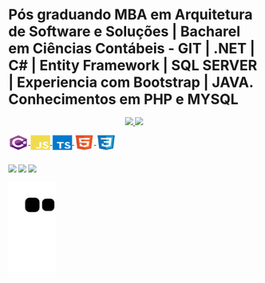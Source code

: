 
<h1>
Pós graduando MBA em Arquitetura de Software e Soluções |
Bacharel em Ciências Contábeis - GIT | .NET | C# | Entity Framework | SQL SERVER | Experiencia com Bootstrap | JAVA. Conhecimentos em PHP e MYSQL</h1>

<div align="center">
  <a href="https://github.com/diogodurvalkoerichpereira">
  <img height="180em" src="https://github-readme-stats.vercel.app/api?username=diogodurvalkoerichpereira&show_icons=blue&theme=blue&include_all_commits=true&count_private=true"/>
  <img height="180em" src="https://github-readme-stats.vercel.app/api/top-langs/?username=diogodurvalkoerichpereira&layout=compact&langs_count=7&theme=blue"/>
</div>
<div style="display: inline_block"><br>
  <img align="center" alt="Rafa-Csharp" height="30" width="40" src="https://raw.githubusercontent.com/devicons/devicon/master/icons/csharp/csharp-original.svg">
  <img align="center" alt="Rafa-Js" height="30" width="40" src="https://raw.githubusercontent.com/devicons/devicon/master/icons/javascript/javascript-plain.svg">
  <img align="center" alt="Rafa-Ts" height="30" width="40" src="https://raw.githubusercontent.com/devicons/devicon/master/icons/typescript/typescript-plain.svg">
  <img align="center" alt="Rafa-HTML" height="30" width="40" src="https://raw.githubusercontent.com/devicons/devicon/master/icons/html5/html5-original.svg">
  <img align="center" alt="Rafa-CSS" height="30" width="40" src="https://raw.githubusercontent.com/devicons/devicon/master/icons/css3/css3-original.svg">


 </div>
  
  ##
 
<div> 
 <a href="https://instagram.com/diogokoerich" target="_blank"><img src="https://img.shields.io/badge/-Instagram-%23E4405F?style=for-the-badge&logo=instagram&logoColor=white" target="_blank"></a>
  <a href = "mailto:diogodurvalkoerichpereira@gmail.com"><img src="https://img.shields.io/badge/-Gmail-%23333?style=for-the-badge&logo=gmail&logoColor=white" target="_blank"></a>
  <a href="https://www.linkedin.com/in/diogokoerich" target="_blank"><img src="https://img.shields.io/badge/-LinkedIn-%230077B5?style=for-the-badge&logo=linkedin&logoColor=white" target="_blank"></a> 

  ![Snake animation](https://github.com/diogodurvalkoerichpereira/diogodurvalkoerichpereira/blob/output/github-contribution-grid-snake.svg)
 
</div>
